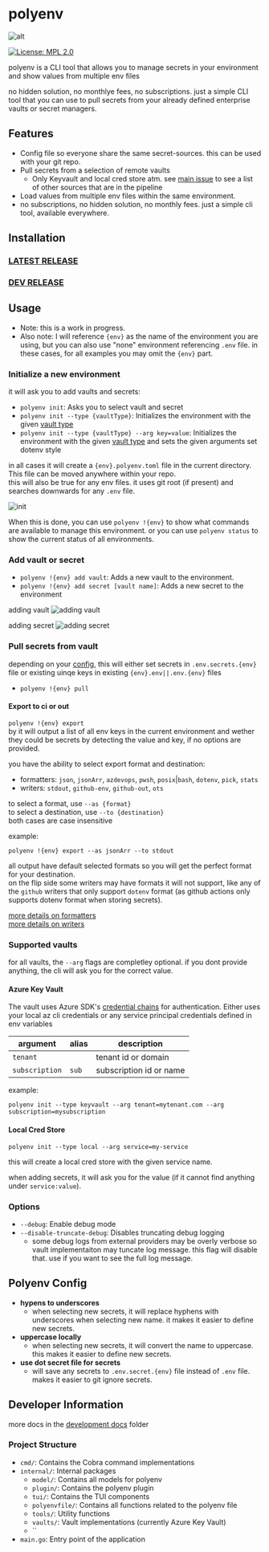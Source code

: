 # polyenv

![alt](/docs/logo.png)

[![License: MPL 2.0](https://img.shields.io/badge/License-MPL_2.0-brightgreen.svg)](https://opensource.org/licenses/MPL-2.0)

polyenv is a CLI tool that allows you to manage secrets in your environment and show values from multiple env files

no hidden solution, no monthlye fees, no subscriptions. just a simple CLI tool that you can use to pull secrets from your already defined enterprise vaults or secret managers.

## Features

- Config file so everyone share the same secret-sources. this can be used with your git repo.
- Pull secrets from a selection of remote vaults
  - Only Keyvault and local cred store atm. see [main issue](https://github.com/WithHolm/polyenv/issues/56) to see a list of other sources that are in the pipeline
- Load values from multiple env files within the same environment.
- no subscriptions, no hidden solution, no monthly fees. just a simple cli tool, available everywhere.

## Installation

### [LATEST RELEASE]([https://](https://github.com/WithHolm/polyenv/releases/tag/latest))

### [DEV RELEASE]([https://](https://github.com/WithHolm/polyenv/releases/tag/nightly))

## Usage

- Note: this is a work in progress.
- Also note: I will reference `{env}` as the name of the environment you are using, but you can also use "none" environment referencing `.env` file. in these cases, for all examples you may omit the `{env}` part.

### Initialize a new environment

it will ask you to add vaults and secrets:

- `polyenv init`: Asks you to select vault and secret
- `polyenv init --type {vaultType}`: Initializes the environment with the given [vault type](#supported-vaults)
- `polyenv init --type {vaultType} --arg key=value`: Initializes the environment with the given [vault type](#supported-vaults) and sets the given arguments set dotenv style

in all cases it will create a `{env}.polyenv.toml` file in the current directory. This file can be moved anywhere within your repo.  
this will also be true for any env files. it uses git root (if present) and searches downwards for any `.env` file.

![init](/docs/demos/init.gif)

When this is done, you can use `polyenv !{env}` to show what commands are available to manage this environment. or you can use `polyenv status` to show the current status of all environments.

### Add vault or secret

- `polyenv !{env} add vault`: Adds a new vault to the environment.
- `polyenv !{env} add secret [vault name]`: Adds a new secret to the environment

adding vault
![adding vault](./docs/demos/add-vault.gif)

adding secret
![adding secret](./docs/demos/add-secret.gif)

### Pull secrets from vault

depending on your [config](#polyenv-config), this will either set secrets in `.env.secrets.{env}` file or existing uinqe keys in existing `{env}.env||.env.{env}` files

- `polyenv !{env} pull`

#### Export to ci or out

`polyenv !{env} export`  
by it will output a list of all env keys in the current environment and wether they could be secrets by detecting the value and key, if no options are provided.

you have the ability to select export format and destination:

- formatters: `json`, `jsonArr`, `azdevops`, `pwsh`, `posix`|`bash`, `dotenv`, `pick`, `stats`
- writers: `stdout`, `github-env`, `github-out`, `ots`

to select a format, use `--as {format}`  
to select a destination, use `--to {destination}`  
both cases are case insensitive 

example:

``` text
polyenv !{env} export --as jsonArr --to stdout
```

all output have default selected formats so you will get the perfect format for your destination.  
on the flip side some writers may have formats it will not support, like any of the `github` writers that only support `dotenv` format (as github actions only supports dotenv format when storing secrets).

[more details on formatters](./docs/plugins/formatter.md)  
[more details on writers](./docs/plugins/writer.md)

### Supported vaults

for all vaults, the `--arg` flags are completley optional. if you dont provide anything, the cli will ask you for the correct value.

#### Azure Key Vault

The vault uses Azure SDK's [credential chains](https://learn.microsoft.com/en-us/dotnet/azure/sdk/authentication/credential-chains?tabs=dac) for authentication. Either uses your local az cli credentials or any service principal credentials defined in env variables

|argument|alias|description|
|---|---|---|
|`tenant`||tenant id or domain|
|`subscription`|`sub`|subscription id or name|

example:

``` text
polyenv init --type keyvault --arg tenant=mytenant.com --arg subscription=mysubscription
```

#### Local Cred Store

``` text
polyenv init --type local --arg service=my-service
```

this will create a local cred store with the given service name.

when adding secrets, it will ask you for the value (if it cannot find anything under `service:value`).

### Options

- `--debug`: Enable debug mode
- `--disable-truncate-debug`: Disables truncating debug logging
  - some debug logs from external providers may be overly verbose so vault implementaiton may tuncate log message. this flag will disable that. use if you want to see the full log message.

## Polyenv Config

- **hypens to underscores**
  - when selecting new secrets, it will replace hyphens with underscores when selecting new name. it makes it easier to define new secrets.
- **uppercase locally**
  - when selecting new secrets, it will convert the name to uppercase. this makes it easier to define new secrets.
- **use dot secret file for secrets**
  - will save any secrets to `.env.secret.{env}` file instead of `.env` file. makes it easier to git ignore secrets.

## Developer Information

more docs in the [development docs](./docs/development/readme.md) folder

### Project Structure

- `cmd/`: Contains the Cobra command implementations
- `internal/`: Internal packages
  - `model/`: Contains all models for polyenv
  - `plugin/`: Contains the polyenv plugin
  - `tui/`: Contains the TUI components
  - `polyenvfile/`: Contains all functions related to the polyenv file
  - `tools/`: Utility functions
  - `vaults/`: Vault implementations (currently Azure Key Vault)
  - ``
- `main.go`: Entry point of the application